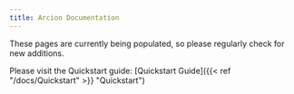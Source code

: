 ```yaml
---
title: Arcion Documentation
---
```

These pages are currently being populated, so please regularly check for new additions.

Please visit the Quickstart guide: [Quickstart Guide]({{< ref "/docs/Quickstart" >}} "Quickstart")
